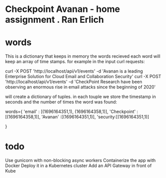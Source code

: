 # Checkpoint Avanan - home assignment . Ran Erlich

# words

This is a dictionary that keeps in memory the words recieved
each word will keep an array of time stamps. for example in the input curl requests:

curl -X POST 'http://localhost/api/v1/events' -d 'Avanan is a leading Enterprise Solution
for Cloud Email and Collaboration Security'
curl -X POST 'http://localhost/api/v1/events' -d 'CheckPoint Research have been
observing an enormous rise in email attacks since the beginning of 2020'

will create a dictionary of tuples. in each touple we store the timestamp in seconds and the number of times the word was found:

words={
'email' : [(1696164351,1), (1696164358,1)],
'Checkpoint' :[(1696164358,1)],
'Avanan' :[(1696164351,1)],
'security:[(1696164351,1)]

}

# todo

Use gunicorn with non-blocking async workers
Containerize the app with Docker
Deploy it in a Kubernetes cluster
Add an API Gateway in front of Kube

